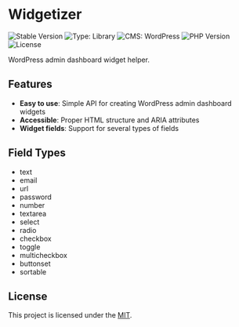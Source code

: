 # Widgetizer

![Stable Version](https://img.shields.io/packagist/v/ernilambar/widgetizer?label=Stable&color=329FD4)
![Type: Library](https://img.shields.io/badge/Type-Library-brightgreen.svg)
![CMS: WordPress](https://img.shields.io/badge/CMS-WordPress-007fff.svg)
![PHP Version](https://img.shields.io/packagist/dependency-v/ernilambar/widgetizer/PHP)
![License](https://img.shields.io/packagist/l/ernilambar/widgetizer?label=License)

WordPress admin dashboard widget helper.

## Features

- **Easy to use**: Simple API for creating WordPress admin dashboard widgets
- **Accessible**: Proper HTML structure and ARIA attributes
- **Widget fields**: Support for several types of fields

## Field Types

- text
- email
- url
- password
- number
- textarea
- select
- radio
- checkbox
- toggle
- multicheckbox
- buttonset
- sortable

## License

This project is licensed under the [MIT](https://opensource.org/license/MIT).
